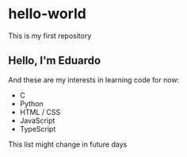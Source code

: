 # hello-world
This is my first repository

## Hello, I'm Eduardo
And these are my interests in learning code for now:

- C
- Python
- HTML / CSS
- JavaScript
- TypeScript

This list might change in future days
